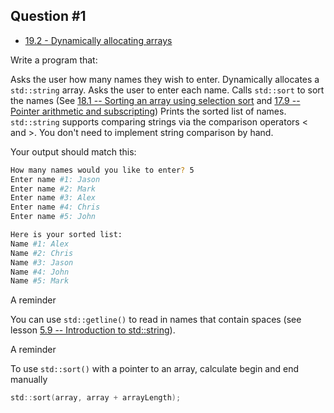 ## Question #1

- [19.2 - Dynamically allocating arrays](https://www.learncpp.com/cpp-tutorial/dynamically-allocating-arrays/)

Write a program that:

Asks the user how many names they wish to enter.
Dynamically allocates a `std::string` array.
Asks the user to enter each name.
Calls `std::sort` to sort the names (See [18.1 -- Sorting an array using selection sort](https://www.learncpp.com/cpp-tutorial/sorting-an-array-using-selection-sort/#stdsort) and [17.9 -- Pointer arithmetic and subscripting](https://www.learncpp.com/cpp-tutorial/pointer-arithmetic-and-subscripting/))
Prints the sorted list of names.
`std::string` supports comparing strings via the comparison operators < and >. You don't need to implement string comparison by hand.

Your output should match this:

```bash
How many names would you like to enter? 5
Enter name #1: Jason
Enter name #2: Mark
Enter name #3: Alex
Enter name #4: Chris
Enter name #5: John

Here is your sorted list:
Name #1: Alex
Name #2: Chris
Name #3: Jason
Name #4: John
Name #5: Mark
```

A reminder

You can use `std::getline()` to read in names that contain spaces (see lesson [5.9 -- Introduction to std::string](https://www.learncpp.com/cpp-tutorial/introduction-to-stdstring/)).

A reminder

To use `std::sort()` with a pointer to an array, calculate begin and end manually

```c
std::sort(array, array + arrayLength);
```